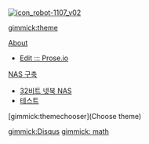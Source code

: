 <!--
  -- Name of your wiki
  -- Do NOT remove the leading `#` character.
  -->

#
[![icon_robot-1107_v02](https://cloud.githubusercontent.com/assets/12775748/11586554/45bf4fd6-9ab7-11e5-91af-481ada800b23.png)](http://dymaxionkim.github.io)

<!--
  -- Default theme
  -- (Read: http://dynalon.github.io/mdwiki/#!customizing.md#Theme_chooser)
  -->
[gimmick:theme](bootstrap)


<!--
  -- Navigation
  -- (Read: http://dynalon.github.io/mdwiki/#!quickstart.md#Adding_a_navigation)
  -->


<!-- A more complex navigation example: ---------------------------------------- -->

[About]()

  * [Edit ::: Prose.io](http://prose.io)

[NAS 구축]()

  * [32비트 넷북 NAS](pages/Setting_NAS.md)
  * [테스트](https://cdn.rawgit.com/dymaxionkim/Dodaam_Education/master/0101.slides.html)




<!--
  -- Let the user choose a theme
  -- (Read: http://dynalon.github.io/mdwiki/#!quickstart.md#Adding_a_navigation)
-->
[gimmick:themechooser](Choose theme)



<!-- ---------------------------------------------------------------------------- -->

<!--
  -- Change the Language
  -- Could be useful when there's more than one language wiki.
-->
<!--
[Change the Language]()

  * [English (United States)](/en_US/)
  * [English (United Kingdom)](/en_GB/)
  * [Italian](/it/)
-->

[gimmick:Disqus](dymaxionkim)
[gimmick: math]()
